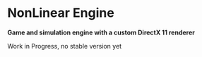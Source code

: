 NonLinear Engine
========================

<p><b>Game and simulation engine with a custom DirectX 11 renderer</b></p>
<p>Work in Progress, no stable version yet</p>
